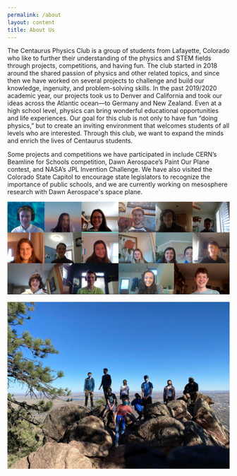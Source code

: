 ```yaml
---
permalink: /about
layout: content
title: About Us
---
```


The Centaurus Physics Club is a group of students from Lafayette, Colorado who like to further their understanding of the physics and STEM fields through projects, competitions, and having fun. The club started in 2018 around the shared passion of physics and other related topics, and since then we have worked on several projects to challenge and build our knowledge, ingenuity, and problem-solving skills. In the past 2019/2020 academic year, our projects took us to Denver and California and took our ideas across the Atlantic ocean—to Germany and New Zealand. Even at a high school level, physics can bring wonderful educational opportunities and life experiences. Our goal for this club is not only to have fun “doing physics,” but to create an inviting environment that welcomes students of all levels who are interested. Through this club, we want to expand the minds and enrich the lives of Centaurus students.

Some projects and competitions we have participated in include CERN’s Beamline for Schools competition, Dawn Aerospace’s Paint Our Plane contest, and NASA’s JPL Invention Challenge. We have also visited the Colorado State Capitol to encourage state legislators to recognize the importance of public schools, and we are currently working on mesosphere research with Dawn Aerospace's space plane.

![Physics club members](/image/club/meet_screenshot.png)

![Physics club](/image/club/hike.jpg)